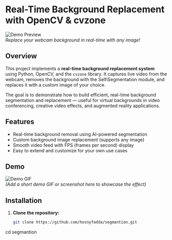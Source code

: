 # Real-Time Background Replacement with OpenCV & cvzone

![Demo Preview](demo.gif)  
*Replace your webcam background in real-time with any image!*

## Overview

This project implements a **real-time background replacement system** using Python, OpenCV, and the `cvzone` library. It captures live video from the webcam, removes the background with the SelfiSegmentation module, and replaces it with a custom image of your choice.

The goal is to demonstrate how to build efficient, real-time background segmentation and replacement — useful for virtual backgrounds in video conferencing, creative video effects, and augmented reality applications.

## Features

- Real-time background removal using AI-powered segmentation  
- Custom background image replacement (supports any image)  
- Smooth video feed with FPS (frames per second) display  
- Easy to extend and customize for your own use cases  

## Demo

![Demo GIF](demo.gif)  
*(Add a short demo GIF or screenshot here to showcase the effect)*

## Installation

1. **Clone the repository:**

   ```bash
   git clone https://github.com/hosnyfadda/segmantion.git
cd segmantion

